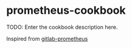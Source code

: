 # prometheus-cookbook

TODO: Enter the cookbook description here.

Inspired from [gitlab-prometheus](https://gitlab.com/gitlab-cookbooks/gitlab-prometheus)